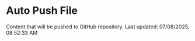 # Auto Push File

Content that will be pushed to GitHub repository.
Last updated: 07/08/2025, 08:52:33 AM